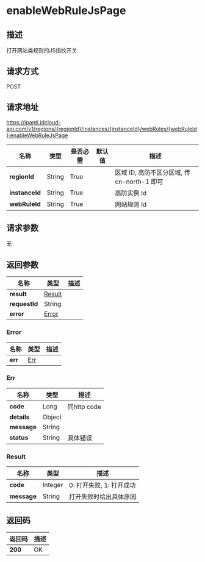 # enableWebRuleJsPage


## 描述
打开网站类规则的JS指纹开关

## 请求方式
POST

## 请求地址
https://ipanti.jdcloud-api.com/v1/regions/{regionId}/instances/{instanceId}/webRules/{webRuleId}:enableWebRuleJsPage

|名称|类型|是否必需|默认值|描述|
|---|---|---|---|---|
|**regionId**|String|True| |区域 ID, 高防不区分区域, 传 cn-north-1 即可|
|**instanceId**|String|True| |高防实例 Id|
|**webRuleId**|String|True| |网站规则 Id|

## 请求参数
无


## 返回参数
|名称|类型|描述|
|---|---|---|
|**result**|[Result](enablewebrulejspage#result)| |
|**requestId**|String| |
|**error**|[Error](enablewebrulejspage#error)| |

### <div id="error">Error</div>
|名称|类型|描述|
|---|---|---|
|**err**|[Err](enablewebrulejspage#err)| |
### <div id="err">Err</div>
|名称|类型|描述|
|---|---|---|
|**code**|Long|同http code|
|**details**|Object| |
|**message**|String| |
|**status**|String|具体错误|
### <div id="result">Result</div>
|名称|类型|描述|
|---|---|---|
|**code**|Integer|0: 打开失败, 1: 打开成功|
|**message**|String|打开失败时给出具体原因|

## 返回码
|返回码|描述|
|---|---|
|**200**|OK|
